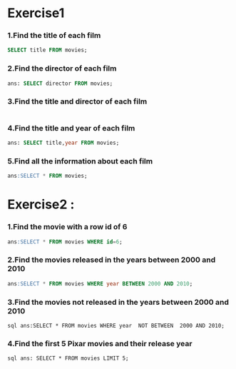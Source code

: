 # Exercise1

### 1.Find the title of each film 
```sql
SELECT title FROM movies;
```
### 2.Find the director of each film 
```sql
ans: SELECT director FROM movies;
```

### 3.Find the title and director of each film
```sql ans:SELECT title,director FROM movies;
```

### 4.Find the title and year of each film 
```sql
ans: SELECT title,year FROM movies;
```

### 5.Find all the information about each film
```sql
ans:SELECT * FROM movies;
```

# Exercise2 :

### 1.Find the movie with a row id of 6 
```sql
ans:SELECT * FROM movies WHERE id=6;
```

### 2.Find the movies released in the years between 2000 and 2010 
```sql
ans:SELECT * FROM movies WHERE year BETWEEN 2000 AND 2010;
```

### 3.Find the movies not released in the years between 2000 and 2010 
```sql ans:SELECT * FROM movies WHERE year  NOT BETWEEN  2000 AND 2010;```

### 4.Find the first 5 Pixar movies and their release year 
```sql ans: SELECT * FROM movies LIMIT 5;```
